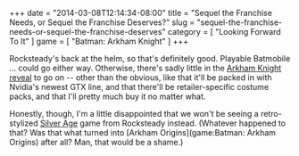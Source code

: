 +++
date = "2014-03-08T12:14:34-08:00"
title = "Sequel the Franchise Needs, or Sequel the Franchise Deserves?"
slug = "sequel-the-franchise-needs-or-sequel-the-franchise-deserves"
category = [ "Looking Forward To It" ]
game = [ "Batman: Arkham Knight" ]
+++

Rocksteady's back at the helm, so that's definitely good.  Playable Batmobile ... could go either way.  Otherwise, there's sadly little in the <a href="http://www.vg247.com/2014/03/04/batman-arkham-knight-listed-by-uk-retailer-game/">Arkham Knight reveal</a> to go on -- other than the obvious, like that it'll be packed in with Nvidia's newest GTX line, and that there'll be retailer-specific costume packs, and that I'll pretty much buy it no matter what.

Honestly, though, I'm a little disappointed that we won't be seeing a retro-stylized <a href="http://www.joystiq.com/2012/07/11/report-rocksteadys-next-batman-game-to-be-a-silver-age-based-p/">Silver Age</a> game from Rocksteady instead.  (Whatever happened to that?  Was that what turned into [Arkham Origins](game:Batman: Arkham Origins) after all?  Man, that would be a shame.)